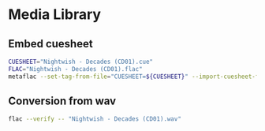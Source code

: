 # Media Library

## Embed cuesheet

```bash
CUESHEET="Nightwish - Decades (CD01).cue"
FLAC="Nightwish - Decades (CD01).flac"
metaflac --set-tag-from-file="CUESHEET=${CUESHEET}" --import-cuesheet-from="${CUESHEET}" "${FLAC}"
```

## Conversion from wav

```bash
flac --verify -- "Nightwish - Decades (CD01).wav"
```
